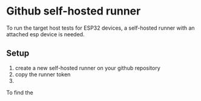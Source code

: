 # Github self-hosted runner

To run the target host tests for ESP32 devices, a self-hosted runner with an attached esp device is needed.

## Setup

1. create a new self-hosted runner on your github repository
2. copy the runner token
3. 

To find the 